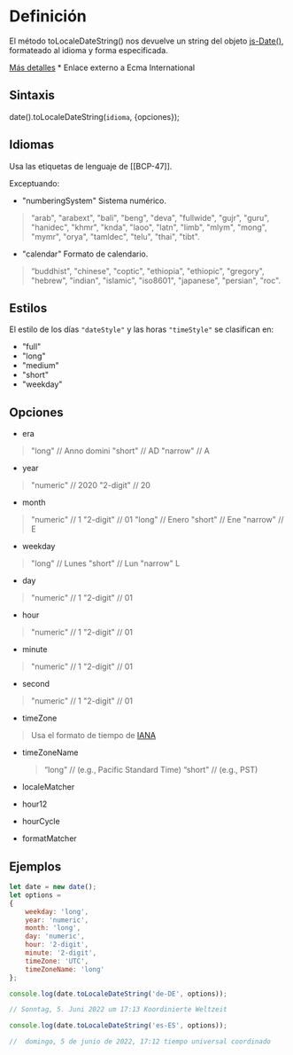 # Definición

El método toLocaleDateString() nos devuelve un string del objeto [js-Date()](https://github.com/altaskur/Apuntes/blob/main/lenguajes/JavaScript/js-Date().md), formateado al idioma y forma especificada.

[Más detalles](https://tc39.es/ecma262/multipage/numbers-and-dates.html#sec-date.prototype.tolocaledatestring) * Enlace externo a Ecma International

## Sintaxis

date().toLocaleDateString(`idioma`, {opciones});

## Idiomas

Usa las etiquetas de lenguaje de  [[BCP-47]].

Exceptuando:

* "numberingSystem" Sistema numérico.

 > “arab", "arabext", "bali", "beng", "deva", "fullwide", "gujr", "guru", "hanidec", "khmr", "knda", "laoo", "latn", "limb", "mlym", "mong", "mymr", "orya", "tamldec", "telu", "thai", "tibt".

* "calendar" Formato de calendario.

> “buddhist", "chinese", "coptic", "ethiopia", "ethiopic", "gregory", "hebrew", "indian", "islamic", "iso8601", "japanese", "persian", "roc".

## Estilos

El estilo de los días `"dateStyle"` y las horas  `"timeStyle"` se clasifican en:

* "full"
* "long"
* "medium"
* "short"
* "weekday"

## Opciones

* era

> "long" // Anno domini
> "short" // AD
> "narrow" // A

* year

> "numeric" // 2020
> "2-digit" // 20

* month

> "numeric" // 1
> "2-digit" // 01
> "long" // Enero
> "short" // Ene
> "narrow" // E

* weekday

> "long" // Lunes
> "short" // Lun
> "narrow" L

* day

> "numeric" // 1
> "2-digit" // 01

* hour

> "numeric" // 1
> "2-digit" // 01

* minute

> "numeric" // 1
> "2-digit" // 01

* second

> "numeric" // 1
> "2-digit" // 01

* timeZone

 > Usa el formato de tiempo de [IANA](https://www.iana.org/time-zones)

* timeZoneName

  >  “long" // (e.g., Pacific Standard Time)
  >  “short" // (e.g., PST)

* localeMatcher
* hour12
* hourCycle
* formatMatcher

## Ejemplos

```JavaScript
let date = new date();
let options =
{
    weekday: 'long',
    year: 'numeric',
    month: 'long',
    day: 'numeric',
    hour: '2-digit',
    minute: '2-digit',
    timeZone: 'UTC',
    timeZoneName: 'long'
};

console.log(date.toLocaleDateString('de-DE', options));

// Sonntag, 5. Juni 2022 um 17:13 Koordinierte Weltzeit

console.log(date.toLocaleDateString('es-ES', options));

//  domingo, 5 de junio de 2022, 17:12 tiempo universal coordinado
```
